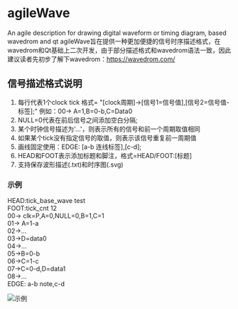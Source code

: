 # agileWave

An agile description for drawing digital waveform or timing diagram, based wavedrom and qt
agileWave旨在提供一种更加便捷的信号时序描述格式，在wavedrom和Qt基础上二次开发，由于部分描述格式和wavedrom语法一致，因此建议读者先初步了解下wavedrom：<https://wavedrom.com/>

## 信号描述格式说明

1. 每行代表1个clock tick
   格式= "[clock周期]->[信号1=信号值],[信号2=信号值-标签];"
   例如：00-> A=1,B=0-b,C=Data0
2. NULL=0代表在前后信号之间添加空白分隔;
3. 某个时钟信号描述为'...'，则表示所有的信号和前一个周期取值相同
4. 如果某个tick没有指定信号的取值，则表示该信号重复前一周期值
5. 画线固定使用：EDGE: [a-b 连线标签],[c-d];
6. HEAD和FOOT表示添加标题和脚注，格式=HEAD/FOOT:[标题]
7. 支持保存波形描述(.txt)和时序图(.svg)

### 示例

HEAD:tick_base_wave test<br>
FOOT:tick_cnt 12<br>
00-> clk=P,A=0,NULL=0,B=1,C=1<br>
01-> A=1-a<br>
02->...<br>
03->D=data0<br>
04->...<br>
05->B=0-b<br>
06->C=1-c<br>
07->C=0-d,D=data1<br>
08->...<br>
EDGE: a-b note,c-d<br>

![示例](https://gitee.com/cc-hook/picture/raw/master/wechat/eg.jpg)
